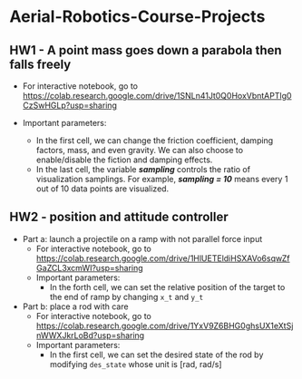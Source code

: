 # Aerial-Robotics-Course-Projects
## HW1 - A point mass goes down a parabola then falls freely
  - For interactive notebook, go to https://colab.research.google.com/drive/1SNLn41Jt0Q0HoxVbntAPTlg0CzSwHGLp?usp=sharing
  
  - Important parameters:
  
    - In the first cell, we can change the friction coefficient, damping factors, mass, and even gravity. We can also choose to enable/disable the fiction and damping effects.
    - In the last cell, the variable ***sampling*** controls the ratio of visualization samplings. For example, ***sampling = 10*** means every 1 out of 10 data points are visualized.

## HW2 - position and attitude controller
  - Part a: launch a projectile on a ramp with not parallel force input
    - For interactive notebook, go to https://colab.research.google.com/drive/1HlUETEldiHSXAVo6sqwZfGaZCL3xcmWI?usp=sharing
    - Important parameters:
      - In the forth cell, we can set the relative position of the target to the end of ramp by changing `x_t` and `y_t`
  - Part b: place a rod with care
      - For interactive notebook, go to https://colab.research.google.com/drive/1YxV9Z6BHG0ghsUX1eXtSjnWWXJkrLoBd?usp=sharing
      - Important parameters:
        - In the first cell, we can set the desired state of the rod by modifying `des_state` whose unit is [rad, rad/s]

